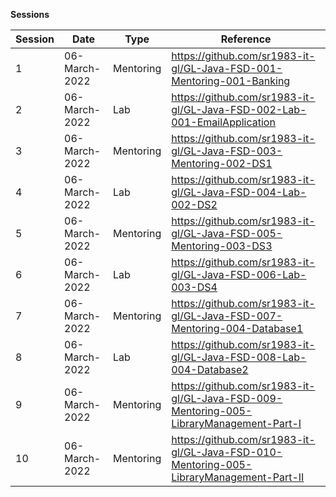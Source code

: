 
**Sessions**

Session | Date | Type | Reference 
--- | --- | --- | --- 
1 | 06-March-2022 | Mentoring | https://github.com/sr1983-it-gl/GL-Java-FSD-001-Mentoring-001-Banking 
2 | 06-March-2022 | Lab | https://github.com/sr1983-it-gl/GL-Java-FSD-002-Lab-001-EmailApplication
3 | 06-March-2022 | Mentoring | https://github.com/sr1983-it-gl/GL-Java-FSD-003-Mentoring-002-DS1
4 | 06-March-2022 | Lab | https://github.com/sr1983-it-gl/GL-Java-FSD-004-Lab-002-DS2
5 | 06-March-2022 | Mentoring | https://github.com/sr1983-it-gl/GL-Java-FSD-005-Mentoring-003-DS3
6 | 06-March-2022 | Lab | https://github.com/sr1983-it-gl/GL-Java-FSD-006-Lab-003-DS4
7 | 06-March-2022 | Mentoring | https://github.com/sr1983-it-gl/GL-Java-FSD-007-Mentoring-004-Database1
8 | 06-March-2022 | Lab | https://github.com/sr1983-it-gl/GL-Java-FSD-008-Lab-004-Database2
9 | 06-March-2022 | Mentoring | https://github.com/sr1983-it-gl/GL-Java-FSD-009-Mentoring-005-LibraryManagement-Part-I
10 | 06-March-2022 | Mentoring | https://github.com/sr1983-it-gl/GL-Java-FSD-010-Mentoring-005-LibraryManagement-Part-II
